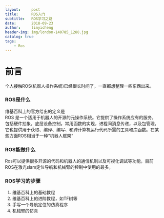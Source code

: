 ```yaml
---
layout:     post
title:      ROS入门
subtitle:   ROS学习之路
date:       2018-09-23
author:     linyicheng
header-img: img/london-140785_1280.jpg
catalog: true
tags:
    - Ros
---
```

# 前言
个人接触ROS(机器人操作系统)已经很长时间了，一直都想整理一些东西出来。

### ROS是什么
维基百科上的官方给出的定义是  
ROS 是一个适用于机器人的开源的元操作系统。它提供了操作系统应有的服务，包括硬件抽象，底层设备控制，常用函数的实现，进程间消息传递，以及包管理。它也提供用于获取、编译、编写、和跨计算机运行代码所需的工具和库函数。在某些方面ROS相当于一种“机器人框架“

### ROS能做什么
Ros可以提供很多开源的代码和机器人的通信机制以及可视化调试等功能，目前ROS在激光slam定位导航和机械臂的控制中使用的最多。

### ROS学习的步骤
1. 维基百科上的基础教程
2. 维基百科上的进阶教程，如TF树等
3. 手写一个导航定位的仿真程序
4. 机械臂的仿真

